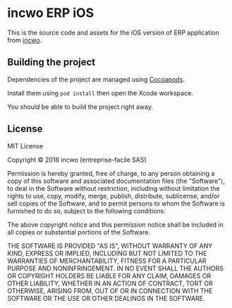 # incwo ERP iOS

This is the source code and assets for the iOS version of ERP application from [incwo](https://www.incwo.com).

## Building the project

Dependencies of the project are managed using [Cocoapods](https://cocoapods.org).

Install them using `pod install` then open the Xcode workspace.

You should be able to build the project right away.

## License

MIT License

Copyright © 2018 incwo (entreprise-facile SAS)

Permission is hereby granted, free of charge, to any person obtaining a copy
of this software and associated documentation files (the "Software"), to deal
in the Software without restriction, including without limitation the rights
to use, copy, modify, merge, publish, distribute, sublicense, and/or sell
copies of the Software, and to permit persons to whom the Software is
furnished to do so, subject to the following conditions:

The above copyright notice and this permission notice shall be included in all
copies or substantial portions of the Software.

THE SOFTWARE IS PROVIDED "AS IS", WITHOUT WARRANTY OF ANY KIND, EXPRESS OR
IMPLIED, INCLUDING BUT NOT LIMITED TO THE WARRANTIES OF MERCHANTABILITY,
FITNESS FOR A PARTICULAR PURPOSE AND NONINFRINGEMENT. IN NO EVENT SHALL THE
AUTHORS OR COPYRIGHT HOLDERS BE LIABLE FOR ANY CLAIM, DAMAGES OR OTHER
LIABILITY, WHETHER IN AN ACTION OF CONTRACT, TORT OR OTHERWISE, ARISING FROM,
OUT OF OR IN CONNECTION WITH THE SOFTWARE OR THE USE OR OTHER DEALINGS IN THE
SOFTWARE.

